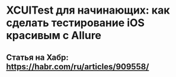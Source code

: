 # XCUITest для начинающих: как сделать тестирование iOS красивым с Allure

## Статья на Хабр: https://habr.com/ru/articles/909558/
